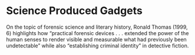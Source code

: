 # Science Produced Gadgets 

On the topic of forensic science and literary history, Ronald Thomas (1999, 6) highlights how “practical forensic devices . . . extended the power of the human senses to render visible and measurable what had previously been undetectable” while also “establishing criminal identity” in detective fiction.